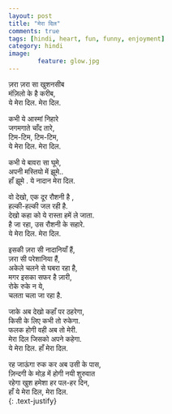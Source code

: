 ```yaml
---
layout: post
title: "मेरा दिल"
comments: true
tags: [hindi, heart, fun, funny, enjoyment]
category: hindi
image: 
        feature: glow.jpg
---
```


ज़रा  ज़रा  सा  खुशनसीब  
मंज़िलो  के  है  करीब,<br/>
ये  मेरा  दिल. मेरा  दिल.<br/>

कभी  ये  आस्मां  निहारे<br/> 
जगमगाते  चाँद  तारे,<br/>
टिम-टिम, टिम-टिम,<br/>
ये  मेरा  दिल. मेरा  दिल.<br/>

कभी  ये  बावरा  सा  घूमे,<br/>
अपनी  मस्तियो  में  झूमे..<br/>
हाँ  झूमे . ये  नादान  मेरा  दिल.<br/>

वो  देखो, एक  दूर  रौशनी  है ,<br/>
हल्की-हल्की जल रही  है.<br/>
देखो कहा को ये रास्ता हमें ले जाता.<br/>
है जा रहा, उस रौशनी के सहारे.<br/>
ये मेरा दिल. मेरा दिल.<br/>

इसकी ज़रा सी नादानियाँ हैं,<br/>
ज़रा सी परेशानिया हैं,<br/>
अकेले चलने से घबरा रहा है,<br/> 
मगर इसका सफर है ज़ारी,<br/>
रोके रुके न ये, <br/>
चलता चला जा रहा है.<br/>

जाके अब देखो कहाँ पर ठहरेगा,<br/>
किसी के लिए कभी तो रुकेगा.<br/>
फलक होगी वही अब तो मेरी.<br/>
मेरा दिल जिसको अपने कहेगा.<br/>
ये मेरा दिल. हाँ मेरा दिल.<br/>

रह जाऊंगा रुक कर अब उसी के पास,<br/>
ज़िन्दगी के मोड़ में होगी नयी शुरुवात<br/>
रहेगा खुश हमेशा हर पल-हर दिन,<br/>
हाँ ये मेरा दिल, मेरा दिल.<br/>
{: .text-justify}
